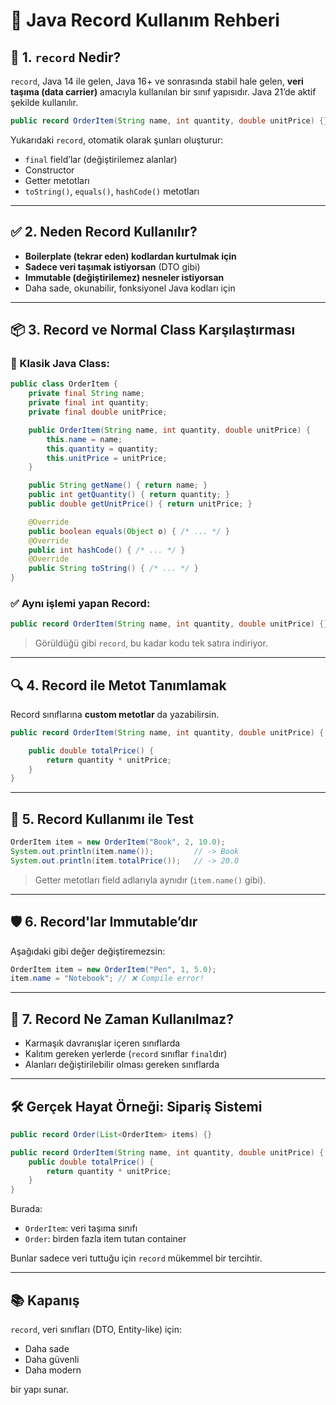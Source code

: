 # 📘 Java Record Kullanım Rehberi

## 📌 1. `record` Nedir?

`record`, Java 14 ile gelen, Java 16+ ve sonrasında stabil hale gelen, **veri taşıma (data carrier)** amacıyla kullanılan bir sınıf yapısıdır. Java 21’de aktif şekilde kullanılır.

```java
public record OrderItem(String name, int quantity, double unitPrice) {}
```

Yukarıdaki `record`, otomatik olarak şunları oluşturur:

- `final` field’lar (değiştirilemez alanlar)
- Constructor
- Getter metotları
- `toString()`, `equals()`, `hashCode()` metotları

---

## ✅ 2. Neden Record Kullanılır?

- **Boilerplate (tekrar eden) kodlardan kurtulmak için**  
- **Sadece veri taşımak istiyorsan** (DTO gibi)
- **Immutable (değiştirilemez) nesneler istiyorsan**
- Daha sade, okunabilir, fonksiyonel Java kodları için

---

## 📦 3. Record ve Normal Class Karşılaştırması

### 📌 Klasik Java Class:

```java
public class OrderItem {
    private final String name;
    private final int quantity;
    private final double unitPrice;

    public OrderItem(String name, int quantity, double unitPrice) {
        this.name = name;
        this.quantity = quantity;
        this.unitPrice = unitPrice;
    }

    public String getName() { return name; }
    public int getQuantity() { return quantity; }
    public double getUnitPrice() { return unitPrice; }

    @Override
    public boolean equals(Object o) { /* ... */ }
    @Override
    public int hashCode() { /* ... */ }
    @Override
    public String toString() { /* ... */ }
}
```

### ✅ Aynı işlemi yapan Record:

```java
public record OrderItem(String name, int quantity, double unitPrice) {}
```

> Görüldüğü gibi `record`, bu kadar kodu tek satıra indiriyor.

---

## 🔍 4. Record ile Metot Tanımlamak

Record sınıflarına **custom metotlar** da yazabilirsin.

```java
public record OrderItem(String name, int quantity, double unitPrice) {

    public double totalPrice() {
        return quantity * unitPrice;
    }
}
```

---

## 🧪 5. Record Kullanımı ile Test

```java
OrderItem item = new OrderItem("Book", 2, 10.0);
System.out.println(item.name());         // -> Book
System.out.println(item.totalPrice());   // -> 20.0
```

> Getter metotları field adlarıyla aynıdır (`item.name()` gibi).

---

## 🛡️ 6. Record'lar Immutable’dır

Aşağıdaki gibi değer değiştiremezsin:

```java
OrderItem item = new OrderItem("Pen", 1, 5.0);
item.name = "Notebook"; // ❌ Compile error!
```

---

## 🎯 7. Record Ne Zaman Kullanılmaz?

- Karmaşık davranışlar içeren sınıflarda
- Kalıtım gereken yerlerde (`record` sınıflar `final`dır)
- Alanları değiştirilebilir olması gereken sınıflarda

---

## 🛠 Gerçek Hayat Örneği: Sipariş Sistemi

```java
public record Order(List<OrderItem> items) {}

public record OrderItem(String name, int quantity, double unitPrice) {
    public double totalPrice() {
        return quantity * unitPrice;
    }
}
```

Burada:
- `OrderItem`: veri taşıma sınıfı
- `Order`: birden fazla item tutan container

Bunlar sadece veri tuttuğu için `record` mükemmel bir tercihtir.

---

## 📚 Kapanış

`record`, veri sınıfları (DTO, Entity-like) için:

- Daha sade
- Daha güvenli
- Daha modern

bir yapı sunar.
